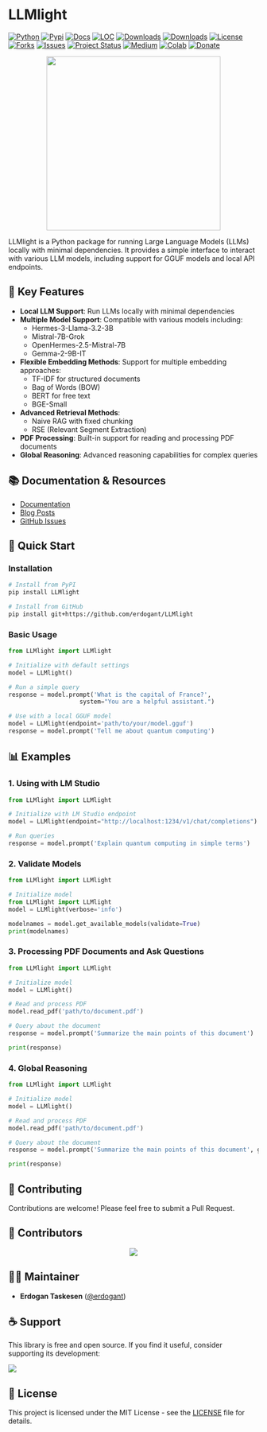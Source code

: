# LLMlight

[![Python](https://img.shields.io/pypi/pyversions/LLMlight)](https://img.shields.io/pypi/pyversions/LLMlight)
[![Pypi](https://img.shields.io/pypi/v/LLMlight)](https://pypi.org/project/LLMlight/)
[![Docs](https://img.shields.io/badge/Sphinx-Docs-Green)](https://erdogant.github.io/LLMlight/)
[![LOC](https://sloc.xyz/github/erdogant/LLMlight/?category=code)](https://github.com/erdogant/LLMlight/)
[![Downloads](https://static.pepy.tech/personalized-badge/LLMlight?period=month&units=international_system&left_color=grey&right_color=brightgreen&left_text=PyPI%20downloads/month)](https://pepy.tech/project/LLMlight)
[![Downloads](https://static.pepy.tech/personalized-badge/LLMlight?period=total&units=international_system&left_color=grey&right_color=brightgreen&left_text=Downloads)](https://pepy.tech/project/LLMlight)
[![License](https://img.shields.io/badge/license-MIT-green.svg)](https://github.com/erdogant/LLMlight/blob/master/LICENSE)
[![Forks](https://img.shields.io/github/forks/erdogant/LLMlight.svg)](https://github.com/erdogant/LLMlight/network)
[![Issues](https://img.shields.io/github/issues/erdogant/LLMlight.svg)](https://github.com/erdogant/LLMlight/issues)
[![Project Status](http://www.repostatus.org/badges/latest/active.svg)](http://www.repostatus.org/#active)
[![Medium](https://img.shields.io/badge/Medium-Blog-black)](https://erdogant.github.io/LLMlight/pages/html/Documentation.html#medium-blog)
[![Colab](https://colab.research.google.com/assets/colab-badge.svg)](https://erdogant.github.io/LLMlight/pages/html/Documentation.html#colab-notebook)
[![Donate](https://img.shields.io/badge/Support%20this%20project-grey.svg?logo=github%20sponsors)](https://erdogant.github.io/LLMlight/pages/html/Documentation.html#)

<div align="center">
  <img src="https://github.com/erdogant/LLMlight/blob/master/docs/figs/logo.png" width="350" />
</div>

LLMlight is a Python package for running Large Language Models (LLMs) locally with minimal dependencies. It provides a simple interface to interact with various LLM models, including support for GGUF models and local API endpoints.

## 🌟 Key Features

- **Local LLM Support**: Run LLMs locally with minimal dependencies
- **Multiple Model Support**: Compatible with various models including:
  - Hermes-3-Llama-3.2-3B
  - Mistral-7B-Grok
  - OpenHermes-2.5-Mistral-7B
  - Gemma-2-9B-IT
- **Flexible Embedding Methods**: Support for multiple embedding approaches:
  - TF-IDF for structured documents
  - Bag of Words (BOW)
  - BERT for free text
  - BGE-Small
- **Advanced Retrieval Methods**:
  - Naive RAG with fixed chunking
  - RSE (Relevant Segment Extraction)
- **PDF Processing**: Built-in support for reading and processing PDF documents
- **Global Reasoning**: Advanced reasoning capabilities for complex queries

## 📚 Documentation & Resources

- [Documentation](https://erdogant.github.io/LLMlight)
- [Blog Posts](https://erdogant.github.io/LLMlight/pages/html/Documentation.html#medium-blog)
- [GitHub Issues](https://github.com/erdogant/LLMlight/issues)

## 🚀 Quick Start

### Installation

```bash
# Install from PyPI
pip install LLMlight

# Install from GitHub
pip install git+https://github.com/erdogant/LLMlight
```

### Basic Usage

```python
from LLMlight import LLMlight

# Initialize with default settings
model = LLMlight()

# Run a simple query
response = model.prompt('What is the capital of France?', 
                    system="You are a helpful assistant.")

# Use with a local GGUF model
model = LLMlight(endpoint='path/to/your/model.gguf')
response = model.prompt('Tell me about quantum computing')
```

## 📊 Examples

### 1. Using with LM Studio

```python
from LLMlight import LLMlight

# Initialize with LM Studio endpoint
model = LLMlight(endpoint="http://localhost:1234/v1/chat/completions")

# Run queries
response = model.prompt('Explain quantum computing in simple terms')
```

### 2. Validate Models

```python
from LLMlight import LLMlight

# Initialize model
from LLMlight import LLMlight
model = LLMlight(verbose='info')

modelnames = model.get_available_models(validate=True)
print(modelnames)

```

### 3. Processing PDF Documents and Ask Questions

```python
from LLMlight import LLMlight

# Initialize model
model = LLMlight()

# Read and process PDF
model.read_pdf('path/to/document.pdf')

# Query about the document
response = model.prompt('Summarize the main points of this document')

print(response)

```

### 4. Global Reasoning

```python
from LLMlight import LLMlight

# Initialize model
model = LLMlight()

# Read and process PDF
model.read_pdf('path/to/document.pdf')

# Query about the document
response = model.prompt('Summarize the main points of this document', global_reasoning=True)

print(response)


```


## 🤝 Contributing

Contributions are welcome! Please feel free to submit a Pull Request.

## 👥 Contributors

<div align="center">
  <img src="https://contrib.rocks/image?repo=erdogant/LLMlight" />
</div>

## 👨‍💻 Maintainer

- **Erdogan Taskesen** ([@erdogant](https://github.com/erdogant))

## ☕ Support

This library is free and open source. If you find it useful, consider supporting its development:

<a href="https://www.buymeacoffee.com/erdogant"><img src="https://img.buymeacoffee.com/button-api/?text=Buy me a coffee&emoji=&slug=erdogant&button_colour=FFDD00&font_colour=000000&font_family=Cookie&outline_colour=000000&coffee_colour=ffffff" /></a>

## 📝 License

This project is licensed under the MIT License - see the [LICENSE](https://github.com/erdogant/LLMlight/blob/master/LICENSE) file for details.
